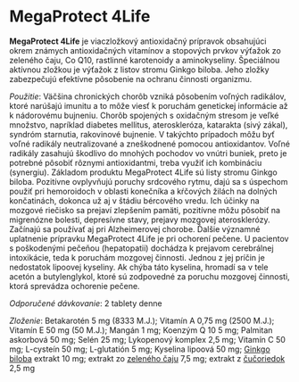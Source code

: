 MegaProtect 4Life 
==================

**MegaProtect 4Life** je viaczložkový antioxidačný prípravok obsahujúci okrem
známych antioxidačných vitamínov a stopových prvkov výťažok zo zeleného čaju, Co
Q10, rastlinné karotenoidy a aminokyseliny. Špeciálnou aktívnou zložkou je
výťažok z listov stromu Ginkgo biloba. Jeho zložky zabezpečujú efektívne
pôsobenie na ochranu činnosti organizmu.

*Použitie*: Väčšina chronických chorôb vzniká pôsobením voľných radikálov, ktoré
narúšajú imunitu a to môže viesť k poruchám genetickej informácie až k
nádorovému bujneniu. Chorôb spojených s oxidačným stresom je veľké množstvo,
napríklad diabetes mellitus, ateroskleróza, katarakta (sivý zákal), syndróm
starnutia, rakovinové bujnenie. V takýchto prípadoch môžu byť voľné radikály
neutralizované a zneškodnené pomocou antioxidantov. Voľné radikály zasahujú
škodlivo do mnohých pochodov vo vnútri buniek, preto je potrebné pôsobiť rôznymi
antioxidantmi, treba využiť ich kombináciu (synergiu). Základom produktu
MegaProtect 4Life sú listy stromu Ginkgo biloba. Pozitívne ovplyvňujú poruchy
srdcového rytmu, dajú sa s úspechom použiť pri hemoroidoch v oblasti konečníka a
kŕčových žilách na dolných končatinách, dokonca už aj v štádiu bércového vredu.
Ich účinky na mozgové riečisko sa prejaví zlepšením pamäti, pozitívne môžu
pôsobiť na migrenózne bolesti, depresívne stavy, prejavy mozgovej aterosklerózy.
Začínajú sa používať aj pri Alzheimerovej chorobe. Ďalšie významné uplatnenie
prípravku MegaProtect 4Life je pri ochorení pečene. U pacientov s poškodenými
pečeňou (hepatopatii) dochádza k prejavom cerebrálnej intoxikácie, teda k
poruchám mozgovej činnosti. Jednou z jej príčin je nedostatok lipoovej kyseliny.
Ak chýba táto kyselina, hromadí sa v tele acetón a butylenglykol, ktoré sú
zodpovedné za poruchu mozgovej činnosti, ktorá sprevádza ochorenie pečene.

*Odporučené dávkovanie*: 2 tablety denne

*Zloženie*: Betakarotén 5 mg (8333 M.J.); Vitamín A 0,75 mg (2500 M.J.); Vitamín
E 50 mg (50 M.J.); Mangán 1 mg; Koenzým Q 10 5 mg; Palmitan askorbová 50 mg;
Selén 25 mg; Lykopenový komplex 2,5 mg; Vitamín C 50 mg; L-cysteín 50 mg;
L-glutatión 5 mg; Kyselina lipoová 50 mg; [Ginkgo
biloba](/sip/p/ginkgo-dvojlalocne/) extrakt 10 mg; extrakt zo
[zeleného čaju](/sip/p/cajovnik-cinsky/) 7,5 mg; extrakt z
[čučoriedok](/sip/p/brusnica-cucoriedkova/) 2,5 mg

